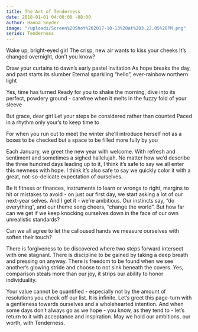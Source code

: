 ```yaml
---
title: The Art of Tenderness
date: 2018-01-01 04:00:00 -08:00
author: Hanna Snyder
image: "/uploads/Screen%20Shot%202017-10-13%20at%203.22.05%20PM.png"
series: Tenderness
---
```


Wake up, bright-eyed girl
The crisp, new air wants to kiss your cheeks
It’s changed overnight, don’t you know?

Draw your curtains to dawn’s early pastel invitation
As hope breaks the day, and past starts its slumber
Eternal sparkling “hello”, ever-rainbow northern light

Yes, time has turned
 Ready for you to shake the morning,
dive into its perfect, powdery ground - 
carefree when it melts in the fuzzy fold of your sleeve

But grace, dear girl
Let your steps be considered rather than counted
Paced in a rhythm only your’s to keep time to

For when you run out to meet the winter
she’ll introduce herself not as a boxes to be checked
but a space to be filled more fully by you

Each January, we greet the new year with welcome. With refresh and sentiment and sometimes a sighed hallelujah. No matter how we’d describe the three hundred days leading up to it, I think it’s safe to say we all enter this newness with hope. I think it’s also safe to say we quickly color it with a great, not-so-delicate expectation of ourselves.

Be it fitness or finances, instruments to learn or wrongs to right, margins to hit or mistakes to avoid - on just our first day, we start asking a lot of our next-year selves. And I get it - we’re ambitious. Our instincts say, “do everything”, and our theme song cheers, “change the world”. But how far can we get if we keep knocking ourselves down in the face of our own unrealistic standards?

Can we all agree to let the calloused hands we measure ourselves with soften their touch?

There is forgiveness to be discovered where two steps forward intersect with one stagnant. There is discipline to be gained by taking a deep breath and pressing on anyway. There is freedom to be found when we see another’s glowing stride and choose to not sink beneath the covers. Yes, comparison steals more than our joy, it strips our ability to honor individuality.

Your value cannot be quantified - especially not by the amount of resolutions you check off our list. It is infinite. Let’s greet this page-turn with a gentleness towards ourselves and a wholehearted intention. And when some days don’t always go as we hope - you know, as they tend to - let’s return to it with acceptance and inspiration. May we hold our ambitions, our worth, with Tenderness.